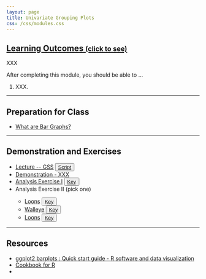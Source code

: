 ```yaml
---
layout: page
title: Univariate Grouping Plots
css: /css/modules.css
---
```


<div class="panel-group-ILOs">
  <div class="panel panel-default">
    <div class="panel-heading">
      <h2 class="panel-title">
        <a data-toggle="collapse" href="#ILOs">Learning Outcomes <small>(click to see)</small></a>
      </h2>
    </div>
    <div id="ILOs" class="panel-collapse collapse">
      <div class="panel-body">
XXX
<p>After completing this module, you should be able to ...</p>

<ol>
  <li>XXX.</li>
</ol>
      </div>
    </div>
  </div>
</div>

----

## Preparation for Class

* [What are Bar Graphs?](https://youtu.be/FYFYrjMLG7E)

----

## Demonstration and Exercises

<ul>
  <li><a href="Univariate_Groups/Lecture_EnviroProtect.html">Lecture -- GSS</a> <button type="button" class="btn btn-light btn-sm btn-space"><a href="Univariate_Groups/Lecture_EnviroProtect.R">Script</a></button></li>
  <li><a href="Univariate_Groups/XXX.html">Demonstration - XXX</a></li>
  <li><a href="">Analysis Exercise I</a> <button type="button" class="btn btn-light btn-sm btn-space"><a href="Univariate_Groups/CE_XXX.R">Key</a></button></li>
  <li>Analysis Exercise II (pick one)</li>
  <ul>
    <li><a href="Univariate_Groups/CE_Loons.html">Loons</a> <button type="button" class="btn btn-light btn-sm btn-space"><a href="Univariate_Groups/CE_Loons.R">Key</a></button></li>
    <li><a href="Univariate_Groups/CE_Walleye.html">Walleye</a> <button type="button" class="btn btn-light btn-sm btn-space"><a href="Univariate_Groups/CE_Walleye.R">Key</a></button></li>
    <li><a href="Univariate_Groups/CE_XXX.html">Loons</a> <button type="button" class="btn btn-light btn-sm btn-space"><a href="Univariate_Groups/CE_XXX.R">Key</a></button></li>
  </ul>
</ul>

----

## Resources

* [ggplot2 barplots : Quick start guide - R software and data visualization](http://www.sthda.com/english/wiki/ggplot2-barplots-quick-start-guide-r-software-and-data-visualization)
* [Cookbook for R](http://www.cookbook-r.com/Graphs/Bar_and_line_graphs_(ggplot2)/)
* 
